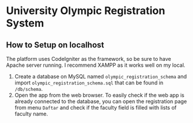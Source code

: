 # University Olympic Registration System
## How to Setup on localhost
The platform uses CodeIgniter as the framework, so be sure to have Apache server running. I recommend XAMPP as it works well on my local.
1. Create a database on MySQL named `olympic_registration_schema` and import `olympic_registration_schema.sql` that can be found in `/db/schema`.
2. Open the app from the web browser.
To easily check if the web app is already connected to the database, you can open the registration page from menu `Daftar` and check if the faculty field is filled with lists of faculty name.
